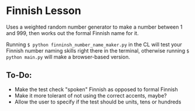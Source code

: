 # Finnish Lesson

Uses a weighted random number generator to make a number between 1 and 999, then works out the formal Finnish name for it. 

Running `$ python finninsh_number_name_maker.py` in the CL will test your Finnish number naming skills right there in the terminal, otherwise running 
`$ python main.py` will make a browser-based version. 


## To-Do:
* Make the test check "spoken" Finnish as opposed to formal Finnish 
* Make it more tolerant of not using the correct accents, maybe?
* Allow the user to specify if the test should be units, tens or hundreds

